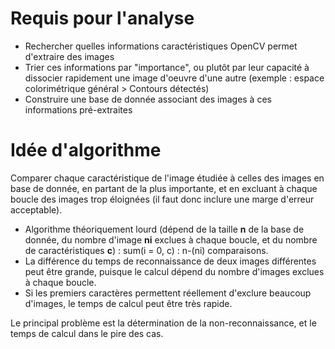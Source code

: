 # Requis pour l'analyse #

  * Rechercher quelles informations caractéristiques OpenCV permet d'extraire des images
  * Trier ces informations par "importance", ou plutôt par leur capacité à dissocier rapidement une image d'oeuvre d'une autre (exemple : espace colorimétrique général > Contours détectés)
  * Construire une base de donnée associant des images à ces informations pré-extraites


# Idée d'algorithme #

Comparer chaque caractéristique de l'image étudiée à celles des images en base de donnée, en partant de la plus importante, et en excluant à chaque boucle des images trop éloignées (il faut donc inclure une marge d'erreur acceptable).

  * Algorithme théoriquement lourd (dépend de la taille **n** de la base de donnée, du nombre d'image **ni** exclues à chaque boucle, et du nombre de caractéristiques **c**) :
sum(i = 0, c) : n-(ni) comparaisons.
  * La différence du temps de reconnaissance de deux images différentes peut être grande, puisque le calcul dépend du nombre d'images exclues à chaque boucle.
  * Si les premiers caractères permettent réellement d'exclure beaucoup d'images, le temps de calcul peut être très rapide.


Le principal problème est la détermination de la non-reconnaissance, et le temps de calcul dans le pire des cas.
